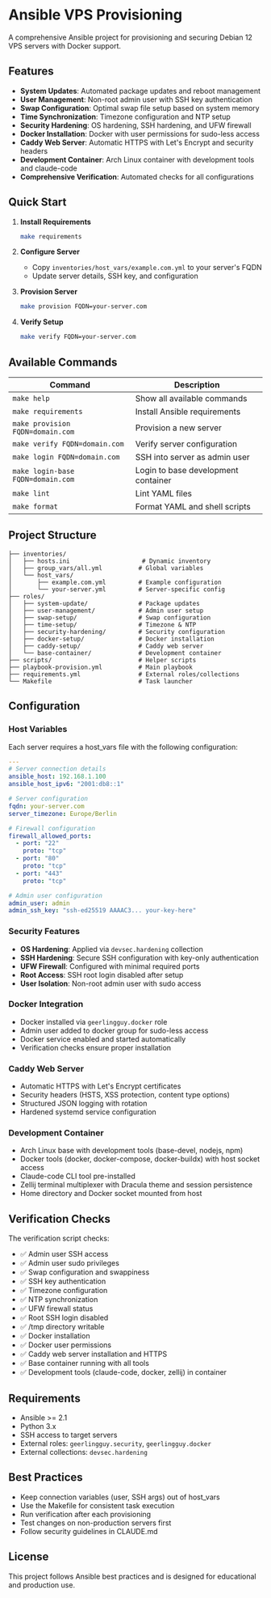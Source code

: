 # Ansible VPS Provisioning

A comprehensive Ansible project for provisioning and securing Debian 12 VPS servers with Docker support.

## Features

- **System Updates**: Automated package updates and reboot management
- **User Management**: Non-root admin user with SSH key authentication
- **Swap Configuration**: Optimal swap file setup based on system memory
- **Time Synchronization**: Timezone configuration and NTP setup
- **Security Hardening**: OS hardening, SSH hardening, and UFW firewall
- **Docker Installation**: Docker with user permissions for sudo-less access
- **Caddy Web Server**: Automatic HTTPS with Let's Encrypt and security headers
- **Development Container**: Arch Linux container with development tools and claude-code
- **Comprehensive Verification**: Automated checks for all configurations

## Quick Start

1. **Install Requirements**
   ```bash
   make requirements
   ```

2. **Configure Server**
   - Copy `inventories/host_vars/example.com.yml` to your server's FQDN
   - Update server details, SSH key, and configuration

3. **Provision Server**
   ```bash
   make provision FQDN=your-server.com
   ```

4. **Verify Setup**
   ```bash
   make verify FQDN=your-server.com
   ```

## Available Commands

| Command | Description |
|---------|-------------|
| `make help` | Show all available commands |
| `make requirements` | Install Ansible requirements |
| `make provision FQDN=domain.com` | Provision a new server |
| `make verify FQDN=domain.com` | Verify server configuration |
| `make login FQDN=domain.com` | SSH into server as admin user |
| `make login-base FQDN=domain.com` | Login to base development container |
| `make lint` | Lint YAML files |
| `make format` | Format YAML and shell scripts |

## Project Structure

```
├── inventories/
│   ├── hosts.ini                    # Dynamic inventory
│   ├── group_vars/all.yml          # Global variables
│   └── host_vars/
│       ├── example.com.yml         # Example configuration
│       └── your-server.yml         # Server-specific config
├── roles/
│   ├── system-update/              # Package updates
│   ├── user-management/            # Admin user setup
│   ├── swap-setup/                 # Swap configuration
│   ├── time-setup/                 # Timezone & NTP
│   ├── security-hardening/         # Security configuration
│   ├── docker-setup/               # Docker installation
│   ├── caddy-setup/                # Caddy web server
│   └── base-container/             # Development container
├── scripts/                        # Helper scripts
├── playbook-provision.yml          # Main playbook
├── requirements.yml                # External roles/collections
└── Makefile                        # Task launcher
```

## Configuration

### Host Variables

Each server requires a host_vars file with the following configuration:

```yaml
---
# Server connection details
ansible_host: 192.168.1.100
ansible_host_ipv6: "2001:db8::1"

# Server configuration
fqdn: your-server.com
server_timezone: Europe/Berlin

# Firewall configuration
firewall_allowed_ports:
  - port: "22"
    proto: "tcp"
  - port: "80"
    proto: "tcp"
  - port: "443"
    proto: "tcp"

# Admin user configuration
admin_user: admin
admin_ssh_key: "ssh-ed25519 AAAAC3... your-key-here"
```

### Security Features

- **OS Hardening**: Applied via `devsec.hardening` collection
- **SSH Hardening**: Secure SSH configuration with key-only authentication
- **UFW Firewall**: Configured with minimal required ports
- **Root Access**: SSH root login disabled after setup
- **User Isolation**: Non-root admin user with sudo access

### Docker Integration

- Docker installed via `geerlingguy.docker` role
- Admin user added to docker group for sudo-less access
- Docker service enabled and started automatically
- Verification checks ensure proper installation

### Caddy Web Server

- Automatic HTTPS with Let's Encrypt certificates
- Security headers (HSTS, XSS protection, content type options)
- Structured JSON logging with rotation
- Hardened systemd service configuration

### Development Container

- Arch Linux base with development tools (base-devel, nodejs, npm)
- Docker tools (docker, docker-compose, docker-buildx) with host socket access
- Claude-code CLI tool pre-installed
- Zellij terminal multiplexer with Dracula theme and session persistence
- Home directory and Docker socket mounted from host

## Verification Checks

The verification script checks:

- ✅ Admin user SSH access
- ✅ Admin user sudo privileges
- ✅ Swap configuration and swappiness
- ✅ SSH key authentication
- ✅ Timezone configuration
- ✅ NTP synchronization
- ✅ UFW firewall status
- ✅ Root SSH login disabled
- ✅ /tmp directory writable
- ✅ Docker installation
- ✅ Docker user permissions
- ✅ Caddy web server installation and HTTPS
- ✅ Base container running with all tools
- ✅ Development tools (claude-code, docker, zellij) in container

## Requirements

- Ansible >= 2.1
- Python 3.x
- SSH access to target servers
- External roles: `geerlingguy.security`, `geerlingguy.docker`
- External collections: `devsec.hardening`

## Best Practices

- Keep connection variables (user, SSH args) out of host_vars
- Use the Makefile for consistent task execution
- Run verification after each provisioning
- Test changes on non-production servers first
- Follow security guidelines in CLAUDE.md

## License

This project follows Ansible best practices and is designed for educational and production use.